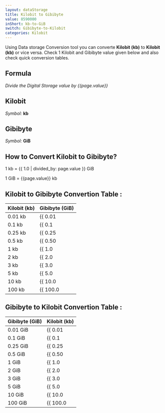 ```yaml
---
layout: dataStorage
title: Kilobit to Gibibyte
value: 8590000
inShort: kb-to-GiB
switch: Gibibyte-to-Kilobit
categories: Kilobit
---
```


Using Data storage Conversion tool you can converte **Kilobit (kb)** to **Kilobit (kb)** or vice versa. Check 1 Kilobit and Gibibyte value given below and also check quick conversion tables.

## Formula
*Divide the Digital Storage value by {{page.value}}*

## Kilobit
*Symbol:* **kb**

## Gibibyte
*Symbol:* **GiB**

## How to Convert Kilobit to Gibibyte?

1 kb = {{ 1.0 | divided_by: page.value }} GiB

1 GiB = {{page.value}} kb


## Kilobit to Gibibyte Convertion Table :

| Kilobit (kb) | Gibibyte (GiB) |
| ---- | ---- |
| 0.01 kb | {{ 0.01 | divided_by: page.value }} GiB |
| 0.1 kb | {{ 0.1 | divided_by: page.value }} GiB |
| 0.25 kb | {{ 0.25 | divided_by: page.value }} GiB |
| 0.5 kb | {{ 0.50 | divided_by: page.value }} GiB |
| 1 kb | {{ 1.0 | divided_by: page.value }} GiB |
| 2 kb | {{ 2.0 | divided_by: page.value }} GiB |
| 3 kb | {{ 3.0 | divided_by: page.value }} GiB |
| 5 kb | {{ 5.0 | divided_by: page.value }} GiB |
| 10 kb | {{ 10.0 | divided_by: page.value }} GiB |
| 100 kb | {{ 100.0 | divided_by: page.value }} GiB |

## Gibibyte to Kilobit Convertion Table :

| Gibibyte (GiB) | Kilobit (kb) |
| ---- | ---- |
| 0.01 GiB | {{ 0.01 | times: page.value }} kb |
| 0.1 GiB | {{ 0.1 | times: page.value }} kb |
| 0.25 GiB | {{ 0.25 | times: page.value }} kb |
| 0.5 GiB | {{ 0.50 | times: page.value }} kb |
| 1 GiB | {{ 1.0 | times: page.value }} kb |
| 2 GiB | {{ 2.0 | times: page.value }} kb |
| 3 GiB | {{ 3.0 | times: page.value }} kb |
| 5 GiB | {{ 5.0 | times: page.value }} kb |
| 10 GiB | {{ 10.0 | times: page.value }} kb |
| 100 GiB | {{ 100.0 | times: page.value }} kb |


<script>
document.getElementById('selectInput')[2].selected = true
document.getElementById('selectOutput')[13].selected = true
</script>
